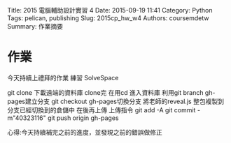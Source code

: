 Title: 2015 電腦輔助設計實習 4
Date: 2015-09-19 11:41
Category: Python
Tags: pelican, publishing
Slug: 2015cp_hw_w4
Authors: coursemdetw
Summary: 作業摘要

 作業
============
今天持續上禮拜的作業
練習 SolveSpace

git clone 下載遠端的資料庫
clone完 在用cd 進入資料庫
利用git branch gh-pages建立分支
git checkout gh-pages切換分支
將老師的reveal.js  整包複製到分支已經切換到的倉儲中
在後再上傳
上傳指令
git add -A
git commit -m"40323116"
git push origin gh-pages

心得:今天持續補完之前的進度，並發現之前的錯誤做修正